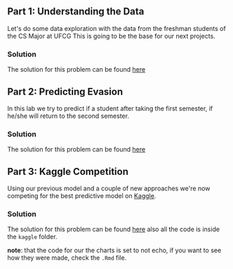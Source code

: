 ## Part 1: Understanding the Data
Let's do some data exploration with the data from the freshman students of the CS Major at UFCG
This is going to be the base for our next projects.
### Solution
The solution for this problem can be found [here](http://rpubs.com/caynan/ad2-hw3-1)

## Part 2: Predicting Evasion
In this lab we try to predict if a student after taking the first semester, if he/she will
return to the second semester.
### Solution
The solution for this problem can be found [here](http://rpubs.com/caynan/ad2_predicting_evasion)


## Part 3: Kaggle Competition
Using our previous model and a couple of new approaches we're now competing for the best
predictive model on [Kaggle](https://inclass.kaggle.com/c/previsao-de-evasao-em-computacao).
### Solution
The solution for this problem can be found [here](http://rpubs.com/caynan/ad2-lab3-kaggle)
also all the code is inside the `kaggle` folder.


__note__: that the code for our the charts is set to not echo, if you want to see how
they were made, check the `.Rmd` file.
